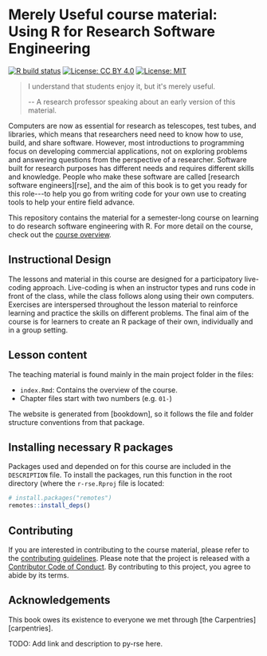 # Merely Useful course material: Using R for Research Software Engineering

<!-- badges: start -->
[![R build status](https://github.com/merely-useful/r-rse/workflows/renderbook/badge.svg)](https://github.com/merely-useful/r-rse/actions)
[![License: CC BY 4.0](https://img.shields.io/badge/License-CC%20BY%204.0-lightgrey.svg)](https://creativecommons.org/licenses/by/4.0/)
[![License: MIT](https://img.shields.io/badge/License-MIT-yellow.svg)](https://opensource.org/licenses/MIT)
<!-- badges: end -->

> I understand that students enjoy it, but it's merely useful.
>
> -- A research professor speaking about an early version of this material.

Computers are now as essential for research as telescopes, test tubes, and
libraries, which means that researchers need need to know how to use, build, and
share software. However, most introductions to programming focus on developing
commercial applications, not on exploring problems and answering questions from
the perspective of a researcher.
Software built for research purposes has different needs and requires different
skills and knowledge.
People who make these software are called [research software engineers][rse],
and the aim of this book is to get you ready for this role---to help you go from
writing code for your own use
to creating tools to help your entire field advance.

This repository contains the material for a semester-long course on
learning to do research software engineering with R.
For more detail on the course, check out the [course overview](https://merely-useful.github.io/r-rse/preface.html).

## Instructional Design

The lessons and material in this course are designed for a participatory
live-coding approach. Live-coding is when an instructor types and runs code in
front of the class, while the class follows along using their own computers.
Exercises are interspersed throughout the lesson material to reinforce learning
and practice the skills on different problems. 
The final aim of the course is for learners to create an R package of their own,
individually and in a group setting.

## Lesson content

The teaching material is found mainly in the main project folder in the files:

- `index.Rmd`: Contains the overview of the course.
- Chapter files start with two numbers (e.g. `01-`)

The website is generated from [bookdown], 
so it follows the file and folder structure
conventions from that package.

## Installing necessary R packages

Packages used and depended on for this course are included in the `DESCRIPTION`
file. To install the packages, run this function in the root directory (where
the `r-rse.Rproj` file is located:

```r
# install.packages("remotes")
remotes::install_deps()
```

## Contributing

If you are interested in contributing to the course material, please refer to
the [contributing guidelines](.github/CONTRIBUTING.md). Please note that the
project is released with a [Contributor Code of
Conduct](CODE_OF_CONDUCT.md). By contributing to this project, you agree to
abide by its terms.

## Acknowledgements

This book owes its existence to
everyone we met through [the Carpentries][carpentries].

TODO: Add link and description to py-rse here.
